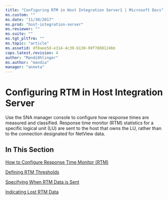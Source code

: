 ```yaml
---
title: "Configuring RTM in Host Integration Server1 | Microsoft Docs"
ms.custom: ""
ms.date: "11/30/2017"
ms.prod: "host-integration-server"
ms.reviewer: ""
ms.suite: ""
ms.tgt_pltfrm: ""
ms.topic: "article"
ms.assetid: df8aee5d-e314-4c39-b130-99f7808124bb
caps.latest.revision: 4
author: "MandiOhlinger"
ms.author: "mandia"
manager: "anneta"
---
```

# Configuring RTM in Host Integration Server
Use the SNA manager console to configure how response times are measured and classified. Response time monitor (RTM) statistics for a specific logical unit (LU) are sent to the host that owns the LU, rather than to the connection designated for NetView data.  
  
## In This Section  
 [How to Configure Response Time Monitor (RTM)](../core/how-to-configure-response-time-monitor-rtm-2.md)  
  
 [Defining RTM Thresholds](../core/defining-rtm-thresholds2.md)  
  
 [Specifying When RTM Data is Sent](../core/specifying-when-rtm-data-is-sent1.md)  
  
 [Indicating Lost RTM Data](../core/indicating-lost-rtm-data1.md)